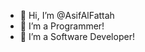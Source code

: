 - 👋 Hi, I’m @AsifAlFattah
- 👀 I’m a Programmer!
- 🌱 I’m a Software Developer!

<!---
AsifAlFattah/AsifAlFattah is a ✨ special ✨ repository because its `README.md` (this file) appears on your GitHub profile.
You can click the Preview link to take a look at your changes.
--->
